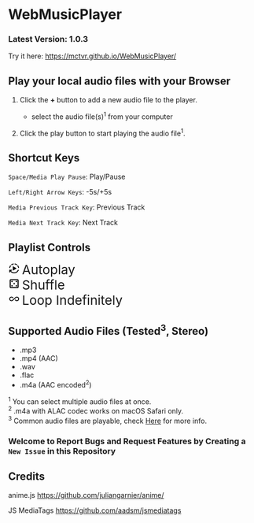 # WebMusicPlayer

### Latest Version: 1.0.3

Try it here: <a src="<https://mctvr.github.io/WebMusicPlayer/>">https://mctvr.github.io/WebMusicPlayer/</a>

## Play your local audio files with your Browser

1. Click the **+** button to add a new audio file to the player.
    - select the audio file(s)<sup>1</sup> from your computer

2. Click the play button to start playing the audio file<sup>1</sup>.

## Shortcut Keys

`Space/Media Play Pause`: Play/Pause

`Left/Right Arrow Keys`: -5s/+5s

`Media Previous Track Key`: Previous Track

`Media Next Track Key`: Next Track

## Playlist Controls

<div>
<img src="readme_assets/autoplay.webp"/>
<span style="font-size: 26px;">Autoplay</span>
</div>
<div>
<img src="readme_assets/shuffle.webp"/>
<span style="font-size: 26px;">Shuffle</span>
</div>
<div>
<img src="readme_assets/infinite.webp"/>
<span style="font-size: 26px;">Loop Indefinitely</span>
</div>

## Supported Audio Files (Tested<sup>3</sup>, Stereo)

- .mp3
- .mp4 (AAC)
- .wav
- .flac
- .m4a (AAC encoded<sup>2</sup>)

<sup>1</sup> You can select multiple audio files at once.<br>
<sup>2</sup> .m4a with ALAC codec works on macOS Safari only.<br>
<sup>3</sup> Common audio files are playable, check <a href="https://developer.mozilla.org/en-US/docs/Web/Guide/Audio_and_video_delivery/Cross-browser_audio_basics#audio_codec_support">Here</a> for more info.<br>

### Welcome to Report Bugs and Request Features by Creating a `New Issue` in this Repository

## Credits

anime.js <a href="<https://github.com/juliangarnier/anime/>">https://github.com/juliangarnier/anime/</a>

JS MediaTags <a href="<https://github.com/aadsm/jsmediatags>">https://github.com/aadsm/jsmediatags</a>
